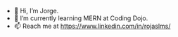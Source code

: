 - 👋 Hi, I’m Jorge.
- 🌱 I’m currently learning MERN at Coding Dojo.
- 📫 Reach me at https://www.linkedin.com/in/rojaslms/

<!---
rojaslabs/rojaslabs is a ✨ special ✨ repository because its `README.md` (this file) appears on your GitHub profile.
You can click the Preview link to take a look at your changes.
--->

